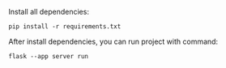 Install all dependencies:

```
pip install -r requirements.txt
```

After install dependencies, you can run project with command:

```
flask --app server run
```
